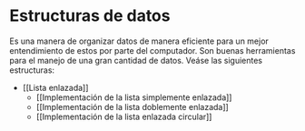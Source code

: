 # Estructuras de datos
Es una manera de organizar datos de manera eficiente para un mejor entendimiento de estos por parte del computador. Son buenas herramientas para el manejo de una gran cantidad de datos. Veáse las siguientes estructuras:

- [[Lista enlazada]]
	- [[Implementación de la lista simplemente enlazada]]
	- [[Implementación de la lista doblemente enlazada]]
	- [[Implementación de la lista enlazada circular]]

